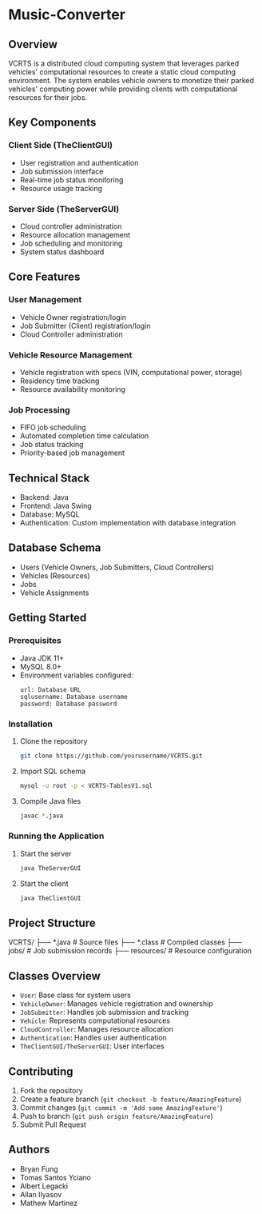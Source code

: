 # Music-Converter


## Overview
VCRTS is a distributed cloud computing system that leverages parked vehicles' computational resources to create a static cloud computing environment. The system enables vehicle owners to monetize their parked vehicles' computing power while providing clients with computational resources for their jobs.

## Key Components

### Client Side (TheClientGUI)
* User registration and authentication
* Job submission interface
* Real-time job status monitoring
* Resource usage tracking

### Server Side (TheServerGUI)
* Cloud controller administration
* Resource allocation management
* Job scheduling and monitoring
* System status dashboard

## Core Features

### User Management
* Vehicle Owner registration/login
* Job Submitter (Client) registration/login
* Cloud Controller administration

### Vehicle Resource Management
* Vehicle registration with specs (VIN, computational power, storage)
* Residency time tracking
* Resource availability monitoring

### Job Processing
* FIFO job scheduling
* Automated completion time calculation
* Job status tracking
* Priority-based job management

## Technical Stack
* Backend: Java
* Frontend: Java Swing
* Database: MySQL
* Authentication: Custom implementation with database integration

## Database Schema
* Users (Vehicle Owners, Job Submitters, Cloud Controllers)
* Vehicles (Resources)
* Jobs
* Vehicle Assignments

## Getting Started

### Prerequisites
* Java JDK 11+
* MySQL 8.0+
* Environment variables configured:
  ```
  url: Database URL
  sqlusername: Database username
  password: Database password
  ```

### Installation
1. Clone the repository
   ```bash
   git clone https://github.com/yourusername/VCRTS.git
   ```
2. Import SQL schema
   ```bash
   mysql -u root -p < VCRTS-TablesV1.sql
   ```
3. Compile Java files
   ```bash
   javac *.java
   ```

### Running the Application
1. Start the server
   ```bash
   java TheServerGUI
   ```
2. Start the client
   ```bash
   java TheClientGUI
   ```

## Project Structure
VCRTS/
├── *.java               # Source files
├── *.class              # Compiled classes
├── jobs/                # Job submission records
├── resources/           # Resource configuration


## Classes Overview
* `User`: Base class for system users
* `VehicleOwner`: Manages vehicle registration and ownership
* `JobSubmitter`: Handles job submission and tracking
* `Vehicle`: Represents computational resources
* `CloudController`: Manages resource allocation
* `Authentication`: Handles user authentication
* `TheClientGUI/TheServerGUI`: User interfaces

## Contributing
1. Fork the repository
2. Create a feature branch (`git checkout -b feature/AmazingFeature`)
3. Commit changes (`git commit -m 'Add some AmazingFeature'`)
4. Push to branch (`git push origin feature/AmazingFeature`)
5. Submit Pull Request

## Authors
* Bryan Fung
* Tomas Santos Yciano
* Albert Legacki
* Allan Ilyasov
* Mathew Martinez
